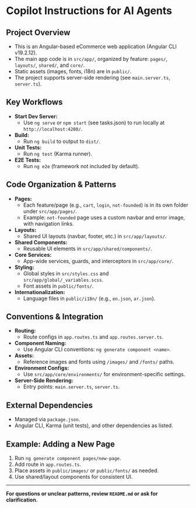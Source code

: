 # Copilot Instructions for AI Agents

## Project Overview
- This is an Angular-based eCommerce web application (Angular CLI v19.2.12).
- The main app code is in `src/app/`, organized by feature: `pages/`, `layouts/`, `shared/`, and `core/`.
- Static assets (images, fonts, i18n) are in `public/`.
- The project supports server-side rendering (see `main.server.ts`, `server.ts`).

## Key Workflows
- **Start Dev Server:**
  - Use `ng serve` or `npm start` (see tasks.json) to run locally at `http://localhost:4200/`.
- **Build:**
  - Run `ng build` to output to `dist/`.
- **Unit Tests:**
  - Run `ng test` (Karma runner).
- **E2E Tests:**
  - Run `ng e2e` (framework not included by default).

## Code Organization & Patterns
- **Pages:**
  - Each feature/page (e.g., `cart`, `login`, `not-founded`) is in its own folder under `src/app/pages/`.
  - Example: `not-founded` page uses a custom navbar and error image, with navigation links.
- **Layouts:**
  - Shared UI layouts (navbar, footer, etc.) in `src/app/layouts/`.
- **Shared Components:**
  - Reusable UI elements in `src/app/shared/components/`.
- **Core Services:**
  - App-wide services, guards, and interceptors in `src/app/core/`.
- **Styling:**
  - Global styles in `src/styles.css` and `src/app/global/_variables.scss`.
  - Font assets in `public/fonts/`.
- **Internationalization:**
  - Language files in `public/i18n/` (e.g., `en.json`, `ar.json`).

## Conventions & Integration
- **Routing:**
  - Route configs in `app.routes.ts` and `app.routes.server.ts`.
- **Component Naming:**
  - Use Angular CLI conventions: `ng generate component <name>`.
- **Assets:**
  - Reference images and fonts using `/images/` and `/fonts/` paths.
- **Environment Configs:**
  - Use `src/app/core/environments/` for environment-specific settings.
- **Server-Side Rendering:**
  - Entry points: `main.server.ts`, `server.ts`.

## External Dependencies
- Managed via `package.json`.
- Angular CLI, Karma (unit tests), and other dependencies as listed.

## Example: Adding a New Page
1. Run `ng generate component pages/new-page`.
2. Add route in `app.routes.ts`.
3. Place assets in `public/images/` or `public/fonts/` as needed.
4. Use shared/layout components for consistent UI.

---

**For questions or unclear patterns, review `README.md` or ask for clarification.**
